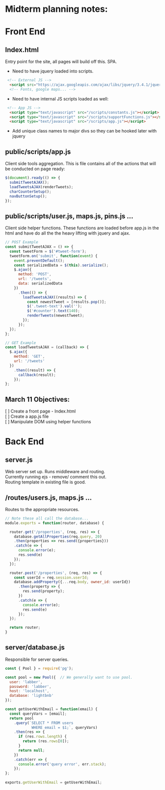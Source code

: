 # Midterm planning notes:

# Front End

## Index.html
Entry point for the site, all pages will build off this. SPA.

* Need to have jquery loaded into scripts.

``` html
 <!-- External JS -->
  <script src="https://ajax.googleapis.com/ajax/libs/jquery/3.4.1/jquery.min.js"></script>
  <!-- Fonts, google maps... -->
  ```

* Need to have internal JS scripts loaded as well:
``` html 
 <!-- App JS -->
  <script type="text/javascript" src="/scripts/constants.js"></script>
  <script type="text/javascript" src="/scripts/supportFunctions.js"></script>
  <script type="text/javascript" src="/scripts/app.js"></script>
  ```
* Add unique class names to major divs so they can be hooked later with jquery


## public/scripts/app.js
Client side tools aggregation. This is file contains all of the actions that will be conducted on page ready:
``` js
$(document).ready(() => {
  submitTweetAJAX();
  loadTweetsAJAX(renderTweets);
  charCounterSetup();
  navButtonSetup();
});
```
## public/scripts/user.js, maps.js, pins.js ...
Client side helper functions. These functions are loaded before app.js in the html and have do all the the heavy lifting with jquery and ajax. 

``` js
// POST Example
const submitTweetAJAX = () => {
  const tweetForm = $('#tweet-form');
  tweetForm.on('submit', function(event) {
    event.preventDefault();
    const serializedData = $(this).serialize();
    $.ajax({
      method: 'POST',
      url: '/tweets',
      data: serializedData
    })
      .then(() => {
        loadTweetsAJAX((results) => {
          const newestTweet = [results.pop()];
          $('.tweet-text').val('');
          $('#counter').text(140);
          renderTweets(newestTweet);
        });
      });
  });
};

// GET Example
const loadTweetsAJAX = (callback) => {
  $.ajax({
    method: 'GET',
    url: '/tweets'
  })
    .then((result) => {
      callback(result);
    });
};

```

## March 11 Objectives:
[ ] Create a front page - Index.html\
[ ] Create a app.js file\
[ ] Manipulate DOM using helper functions

 # Back End
 ## server.js
 Web server set up. Runs middleware and routing.\
 Currently running ejs - remove/ comment this out.\
 Routing template in existing file is good.


## /routes/users.js, maps.js ...

Routes to the appropriate resources.

``` js 
// Note these all call the database...
module.exports = function(router, database) {

  router.get('/properties', (req, res) => {
    database.getAllProperties(req.query, 20)
    .then(properties => res.send({properties}))
    .catch(e => {
      console.error(e);
      res.send(e)
    }); 
  });

  router.post('/properties', (req, res) => {
    const userId = req.session.userId;
    database.addProperty({...req.body, owner_id: userId})
      .then(property => {
        res.send(property);
      })
      .catch(e => {
        console.error(e);
        res.send(e)
      });
  });

  return router;
}
  ```

## server/database.js
Responsible for server queries.
``` js
const { Pool } = require('pg');

const pool = new Pool({  // We generally want to use pool.
  user: 'labber',
  password: 'labber',
  host: 'localhost',
  database: 'lightbnb'
});

const getUserWithEmail = function(email) {
  const queryVars = [email];
  return pool
    .query(`SELECT * FROM users
            WHERE email = $1;`, queryVars)
    .then(res => {
      if (res.rows.length) {
        return (res.rows[0]);
      }
      return null;
    })
    .catch(err => {
      console.error('query error', err.stack);
    });
};
  
exports.getUserWithEmail = getUserWithEmail;
```